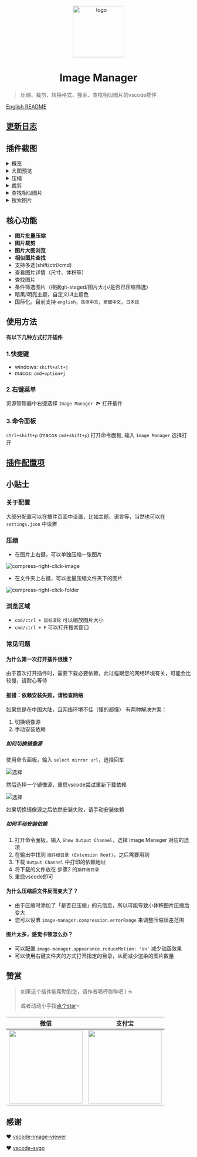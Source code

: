 <p align='center'>
  <a href='https://github.com/hemengke1997/vscode-image-manager' target="_blank" rel='noopener noreferrer'>
    <img width='140' src='./assets/logo.png' alt='logo' />
  </a>
</p>

<h1 align='center'>Image Manager</h1>

> 压缩、裁剪、转换格式、搜索、查找相似图片的vscode插件

[English README](./README.en.md)

## [更新日志](./CHANGELOG.md)

## 插件截图

<details>
  <summary>概览</summary>

![overview](./screenshots/overview.png)

</details>

<details>
  <summary>大图预览</summary>

![preview](./screenshots/preview.png)

</details>

<details>
  <summary>压缩</summary>

![compression](./screenshots/compression.png)

</details>

<details>
  <summary>裁剪</summary>

![crop](./screenshots/crop.png)

</details>

<details>
  <summary>查找相似图片</summary>

![find-similirity](./screenshots/find-similarity.png)

</details>

<details>
  <summary>搜索图片</summary>

![search](./screenshots/search.png)

</details>

## 核心功能

- **图片批量压缩**
- **图片裁剪**
- **图片大图浏览**
- **相似图片查找**
- 支持多选(shift/ctrl/cmd)
- 查看图片详情（尺寸、体积等）
- 查找图片
- 条件筛选图片（根据git-staged/图片大小/是否已压缩筛选）
- 暗黑/明亮主题，自定义UI主题色
- 国际化。目前支持 `english`，`简体中文`，`繁體中文`，`日本語`

## 使用方法

**有以下几种方式打开插件**

### 1.快捷键

- windows: `shift+alt+j`
- macos: `cmd+option+j`

### 2.右键菜单

资源管理器中右键选择 `Image Manager 🏞️` 打开插件

### 3.命令面板

`ctrl+shift+p` (macos `cmd+shift+p`) 打开命令面板, 输入 `Image Manager` 选择打开

## [插件配置项](./docs/vscode-configuration.md)

## 小贴士

### 关于配置

大部分配置可以在插件页面中设置，比如主题、语言等，当然也可以在 `settings.json` 中设置

### 压缩

- 在图片上右键，可以单独压缩一张图片

![compress-right-click-image](./screenshots/compress-cn-1.png)

- 在文件夹上右键，可以批量压缩文件夹下的图片

![compress-right-click-folder](./screenshots/compress-cn-2.png)

### 浏览区域

- `cmd/ctrl + 鼠标滚轮` 可以缩放图片大小
- `cmd/ctrl + F` 可以打开搜索窗口

### 常见问题

#### 为什么第一次打开插件很慢？

由于首次打开插件时，需要下载必要依赖，此过程跟您的网络环境有关，可能会比较慢，请耐心等待

#### 报错：依赖安装失败，请检查网络

如果您是在中国大陆，且网络环境不佳（懂的都懂）
有两种解决方案：

1. 切换镜像源
2. 手动安装依赖

##### 如何切换镜像源

使用命令面板，输入 `select mirror url`，选择回车

![选择](./screenshots/select-mirror-1.png)

然后选择一个镜像源，重启vscode尝试重新下载依赖

![选择](./screenshots/select-mirror-2.png)

如果切换镜像源之后依然安装失败，请手动安装依赖

##### 如何手动安装依赖

1. 打开命令面板，输入 `Show Output Channel`，选择 Image Manager 对应的选项
2. 在输出中找到 `插件根目录 (Extension Root)`，之后需要用到
3. 下载 `Output Channel` 中打印的依赖地址
4. 将下载的文件放在 步骤2 的`插件根目录`
5. 重启vscode即可

#### 为什么压缩后文件反而变大了？

- 由于压缩时添加了「是否已压缩」的元信息，所以可能导致小体积图片压缩后变大
- 您可以设置 `image-manager.compression.errorRange` 来调整压缩误差范围

#### 图片太多，感觉卡顿怎么办？

- 可以配置 `image-manager.appearance.reduceMotion: 'on'` 减少动画效果
- 可以使用右键文件夹的方式打开指定的目录，从而减少渲染的图片数量

## 赞赏

> 如果这个插件能帮助到您，请作者喝杯咖啡吧:) ☕️
>
> 或者动动小手指[点个star](https://github.com/hemengke1997/vscode-image-manager)⭐️

| 微信                                                   | 支付宝                                              |
| ------------------------------------------------------ | --------------------------------------------------- |
| <img src="./screenshots/wechatpay.jpeg" width="200" /> | <img src="./screenshots/alipay.jpeg" width="200" /> |

## 感谢

❤️ [vscode-image-viewer](https://github.com/ZhangJian1713/vscode-image-viewer)

❤️ [vscode-svgo](https://github.com/1000ch/vscode-svgo)
